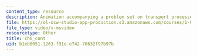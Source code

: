 ```yaml
---
content_type: resource
description: Animation accompanying a problem set on transport processes in the environment.
file: https://ol-ocw-studio-app-production.s3.amazonaws.com/courses/1-061-transport-processes-in-the-environment-fall-2008/b1eb00511263f91ee74270632f97b97b_ch6_cont.avi
file_type: video/x-msvideo
resourcetype: Other
title: ch6_cont
uid: b1eb0051-1263-f91e-e742-70632f97b97b
---
```

